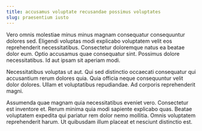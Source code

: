 ```yaml
---
title: accusamus voluptate recusandae possimus voluptates
slug: praesentium iusto
---
```


Vero omnis molestiae minus minus magnam consequatur consequuntur dolores sed. Eligendi voluptas modi explicabo voluptatem velit eos reprehenderit necessitatibus. Consectetur doloremque natus ea beatae dolor eum. Optio accusamus quae consequatur sint. Possimus dolore necessitatibus. Id aut ipsam sit aperiam modi.

Necessitatibus voluptas ut aut. Qui sed distinctio occaecati consequatur qui accusantium rerum dolores quia. Quia officia neque consequuntur velit dolor dolores. Ullam et voluptatibus repudiandae. Ad corporis reprehenderit magni.

Assumenda quae magnam quia necessitatibus eveniet vero. Consectetur est inventore et. Rerum minima quia modi sapiente explicabo quas. Beatae voluptatem expedita qui pariatur rem dolor nemo mollitia. Omnis voluptatem reprehenderit harum. Ut quibusdam illum placeat et nesciunt distinctio est.
